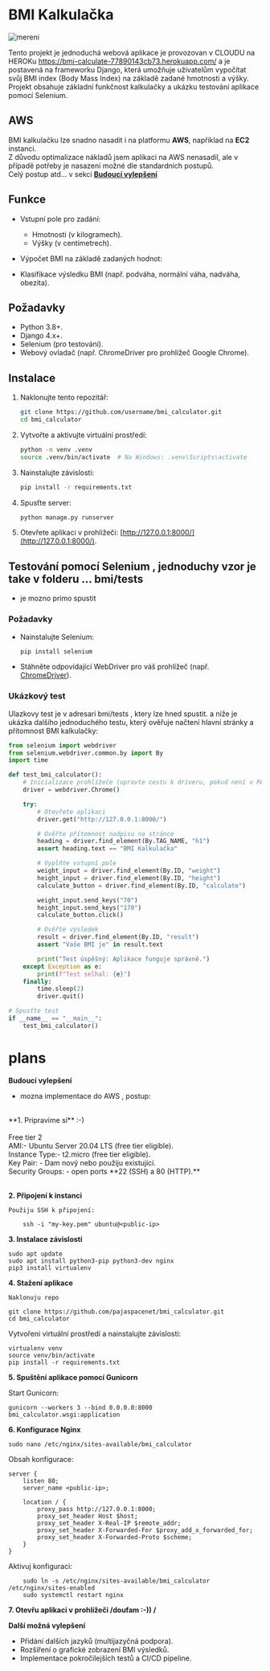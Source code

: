 # BMI Kalkulačka
![mereni](https://github.com/user-attachments/assets/157343f5-380f-4d57-aceb-78e0e7ea6829)





Tento projekt je jednoduchá webová aplikace  je provozovan v CLOUDU na HEROKu https://bmi-calculate-77890143cb73.herokuapp.com/ a je  postavená na frameworku Django, která umožňuje uživatelům vypočítat svůj BMI index (Body Mass Index) na základě zadané hmotnosti a výšky. Projekt obsahuje základní funkčnost kalkulačky a ukázku testování aplikace pomocí Selenium.

##  AWS 
 BMI kalkulačku lze snadno nasadit i na platformu **AWS**, například na **EC2** instanci. <br>
 Z důvodu optimalizace nákladů jsem aplikaci na AWS nenasadil, ale v případě potřeby je nasazení možné dle standardních postupů.<br>
Celý postup atd... v sekci  **[Budoucí vylepšení](#plans)**



## Funkce

- Vstupní pole pro zadání:
  - Hmotnosti (v kilogramech).
  - Výšky (v centimetrech).
- Výpočet BMI na základě zadaných hodnot:


- Klasifikace výsledku BMI (např. podváha, normální váha, nadváha, obezita).

## Požadavky

- Python 3.8+.
- Django 4.x+.
- Selenium (pro testování).
- Webový ovladač (např. ChromeDriver pro prohlížeč Google Chrome).

## Instalace

1. Naklonujte tento repozitář:
   ```bash
   git clone https://github.com/username/bmi_calculator.git
   cd bmi_calculator
   ```

2. Vytvořte a aktivujte virtuální prostředí:
   ```bash
   python -m venv .venv
   source .venv/bin/activate  # Na Windows: .venv\Scripts\activate
   ```

3. Nainstalujte závislosti:
   ```bash
   pip install -r requirements.txt
   ```

4. Spusťte server:
   ```bash
   python manage.py runserver
   ```

5. Otevřete aplikaci v prohlížeči: [http://127.0.0.1:8000/](http://127.0.0.1:8000/).

## Testování pomocí Selenium , jednoduchy vzor je take v folderu ... bmi/tests
- je mozno primo spustit

### Požadavky
- Nainstalujte Selenium:
  ```bash
  pip install selenium
  ```
- Stáhněte odpovídající WebDriver pro váš prohlížeč (např. [ChromeDriver](https://sites.google.com/chromium.org/driver/)).

### Ukázkový test
Ulazkovy test je v adresari bmi/tests  , ktery lze hned spustit.
a níže  je ukázka dalšího jednoduchého testu, který ověřuje načtení hlavní stránky a přítomnost BMI kalkulačky:

```python
from selenium import webdriver
from selenium.webdriver.common.by import By
import time

def test_bmi_calculator():
    # Inicializace prohlížeče (upravte cestu k driveru, pokud není v PATH)
    driver = webdriver.Chrome()

    try:
        # Otevřete aplikaci
        driver.get("http://127.0.0.1:8000/")

        # Ověřte přítomnost nadpisu na stránce
        heading = driver.find_element(By.TAG_NAME, "h1")
        assert heading.text == "BMI Kalkulačka"

        # Vyplňte vstupní pole
        weight_input = driver.find_element(By.ID, "weight")
        height_input = driver.find_element(By.ID, "height")
        calculate_button = driver.find_element(By.ID, "calculate")

        weight_input.send_keys("70")
        height_input.send_keys("170")
        calculate_button.click()

        # Ověřte výsledek
        result = driver.find_element(By.ID, "result")
        assert "Vaše BMI je" in result.text

        print("Test úspěšný: Aplikace funguje správně.")
    except Exception as e:
        print(f"Test selhal: {e}")
    finally:
        time.sleep(2)
        driver.quit()

# Spusťte test
if __name__ == "__main__":
    test_bmi_calculator()
```





# plans
**Budoucí vylepšení**
- mozna implementace do AWS , postup:
<br>
**1. Pripravime si** :-) <br> 
<br>
        Free tier 2<br>
       AMI:- Ubuntu Server 20.04 LTS (free tier eligible).<br>
       Instance Type:- t2.micro (free tier eligible).<br>
       Key Pair: - Dam nový nebo použiju existující.<br>
      Security Groups: - open ports **22 (SSH) a 80 (HTTP).**<br><br>
  

**2. Připojení k instanci**

    Použiju SSH k připojení:
```
    ssh -i "my-key.pem" ubuntu@<public-ip>
```
**3. Instalace závislostí**
```
sudo apt update
sudo apt install python3-pip python3-dev nginx 
pip3 install virtualenv
```
**4. Stažení aplikace**

    Naklonuju repo
```
git clone https://github.com/pajaspacenet/bmi_calculator.git
cd bmi_calculator
```

Vytvořeni virtuální prostředí a nainstalujte závislosti:

    virtualenv venv
    source venv/bin/activate
    pip install -r requirements.txt

**5. Spuštění aplikace pomocí Gunicorn**

Start Gunicorn:
```
gunicorn --workers 3 --bind 0.0.0.0:8000 bmi_calculator.wsgi:application
```

**6. Konfigurace Nginx**
```
sudo nano /etc/nginx/sites-available/bmi_calculator
```
Obsah konfigurace:

```
server {
    listen 80;
    server_name <public-ip>;

    location / {
        proxy_pass http://127.0.0.1:8000;
        proxy_set_header Host $host;
        proxy_set_header X-Real-IP $remote_addr;
        proxy_set_header X-Forwarded-For $proxy_add_x_forwarded_for;
        proxy_set_header X-Forwarded-Proto $scheme;
    }
}
```
Aktivuj konfiguraci:
```
    sudo ln -s /etc/nginx/sites-available/bmi_calculator /etc/nginx/sites-enabled
    sudo systemctl restart nginx
```

**7. Otevřu  aplikaci v prohlížeči /doufam :-)) /**

    

**Další možná vylepšení**
- Přidání dalších jazyků (multijazyčná podpora).
- Rozšíření o grafické zobrazení BMI výsledků.
- Implementace pokročilejších testů a CI/CD pipeline.

